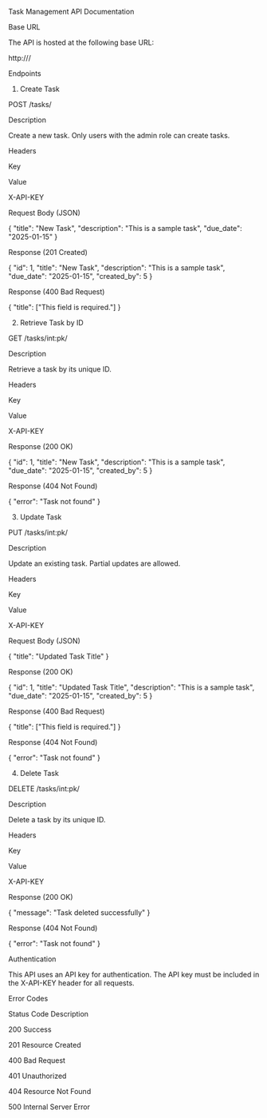 Task Management API Documentation

Base URL

The API is hosted at the following base URL:

http://<your-domain-or-ip>/

Endpoints

1. Create Task

POST /tasks/

Description

Create a new task. Only users with the admin role can create tasks.

Headers

Key

Value

X-API-KEY

<my-api-key>

Request Body (JSON)

{
    "title": "New Task",
    "description": "This is a sample task",
    "due_date": "2025-01-15"
}

Response (201 Created)

{
    "id": 1,
    "title": "New Task",
    "description": "This is a sample task",
    "due_date": "2025-01-15",
    "created_by": 5
}

Response (400 Bad Request)

{
    "title": ["This field is required."]
}

2. Retrieve Task by ID

GET /tasks/int:pk/

Description

Retrieve a task by its unique ID.

Headers

Key

Value

X-API-KEY

<my-api-key>

Response (200 OK)

{
    "id": 1,
    "title": "New Task",
    "description": "This is a sample task",
    "due_date": "2025-01-15",
    "created_by": 5
}

Response (404 Not Found)

{
    "error": "Task not found"
}

3. Update Task

PUT /tasks/int:pk/

Description

Update an existing task. Partial updates are allowed.

Headers

Key

Value

X-API-KEY

<my-api-key>

Request Body (JSON)

{
    "title": "Updated Task Title"
}

Response (200 OK)

{
    "id": 1,
    "title": "Updated Task Title",
    "description": "This is a sample task",
    "due_date": "2025-01-15",
    "created_by": 5
}

Response (400 Bad Request)

{
    "title": ["This field is required."]
}

Response (404 Not Found)

{
    "error": "Task not found"
}

4. Delete Task

DELETE /tasks/int:pk/

Description

Delete a task by its unique ID.

Headers

Key

Value

X-API-KEY

<my-api-key>

Response (200 OK)

{
    "message": "Task deleted successfully"
}

Response (404 Not Found)

{
    "error": "Task not found"
}

Authentication

This API uses an API key for authentication. The API key must be included in the X-API-KEY header for all requests.

Error Codes

Status Code
Description

200
Success

201
Resource Created

400
Bad Request

401
Unauthorized

404
Resource Not Found

500
Internal Server Error


